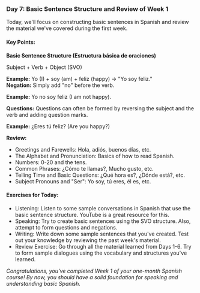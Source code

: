 ### Day 7: Basic Sentence Structure and Review of Week 1
Today, we'll focus on constructing basic sentences in Spanish and review the material we've covered during the first week.

#### Key Points:
**Basic Sentence Structure (Estructura básica de oraciones)**

Subject + Verb + Object (SVO)

**Example:** Yo (I) + soy (am) + feliz (happy) -> "Yo soy feliz."  
**Negation:** Simply add "no" before the verb.  

**Example:** Yo no soy feliz (I am not happy).  

**Questions:** Questions can often be formed by reversing the subject and the verb and adding question marks.

**Example:** ¿Eres tú feliz? (Are you happy?)  

**Review:**
* Greetings and Farewells: Hola, adiós, buenos días, etc.
* The Alphabet and Pronunciation: Basics of how to read Spanish.
* Numbers: 0-20 and the tens.
* Common Phrases: ¿Cómo te llamas?, Mucho gusto, etc.
* Telling Time and Basic Questions: ¿Qué hora es?, ¿Dónde está?, etc.
* Subject Pronouns and "Ser": Yo soy, tú eres, él es, etc.

#### Exercises for Today:
* Listening: Listen to some sample conversations in Spanish that use the basic sentence structure. YouTube is a great resource for this.
* Speaking: Try to create basic sentences using the SVO structure. Also, attempt to form questions and negations.
* Writing: Write down some sample sentences that you've created. Test out your knowledge by reviewing the past week's material.
* Review Exercise: Go through all the material learned from Days 1-6. Try to form sample dialogues using the vocabulary and structures you've learned.  

_Congratulations, you've completed Week 1 of your one-month Spanish course! By now, you should have a solid foundation for speaking and understanding basic Spanish._